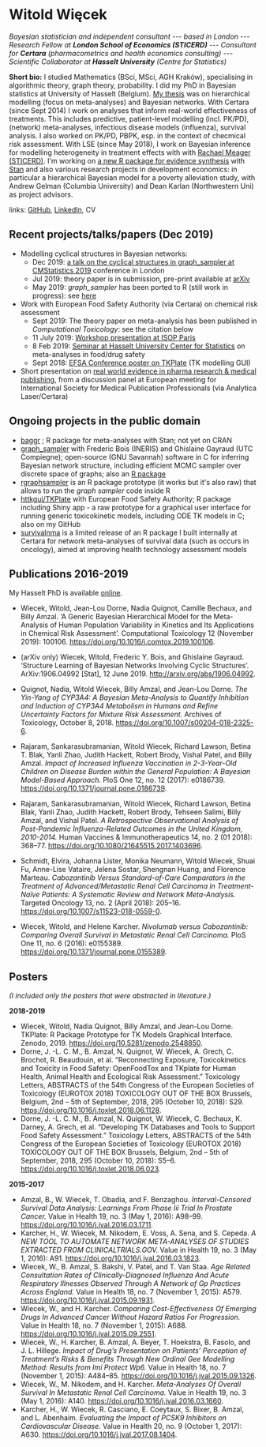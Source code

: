 # Witold Więcek

_Bayesian statistician and independent consultant --- based in London --- Research Fellow at **London School of Economics (STICERD)** --- Consultant for **Certara** (pharmacometrics and health economics consulting) --- Scientific Collaborator at **Hasselt University** (Centre for Statistics)_ 

**Short bio:** I studied Mathematics (BSci, MSci, AGH Kraków), specialising in algorithmic theory, graph theory, probability. I did my PhD in Bayesian statistics at University of Hasselt (Belgium). [My thesis](https://ibiostat.be/publications/phd/witoldwiecek.pdf) was on hierarchical modelling (focus on meta-analyses) and Bayesian networks.
With Certara (since Sept 2014) I work on analyses that inform real-world effectiveness of treatments. This includes predictive, patient-level modelling (incl. PK/PD), (network) meta-analyses, infectious disease models (influenza), survival analysis. I also worked on PK/PD, PBPK, esp. in the context of checmical risk assessment. 
With LSE (since May 2018), I work on Bayesian inference for modelling heterogeneity in treatment effects with with [Rachael Meager (STICERD)](https://sites.google.com/view/rachaelmeager/home). I'm working on [a new R package for evidence synthesis](https://github.com/wwiecek/baggr/) with [Stan](https://mc-stan.org/) and also various research projects in development economics: in particular a hierarchical Bayesian model for a poverty alleviation study, with Andrew Gelman (Columbia University) and Dean Karlan (Northwestern Uni) as project advisors.

links: [GitHub](https://github.com/wwiecek), [LinkedIn](https://www.linkedin.com/in/witold-wiecek-308089126/), CV



## Recent projects/talks/papers (Dec 2019)

* Modelling cyclical structures in Bayesian networks:
    * Dec 2019: [a talk on the cyclical structures in graph_sampler at CMStatistics 2019](https://www.dropbox.com/s/5848p24vy2942ap/ercim_wwiecek_graph_sampler.pdf?dl=1) conference in London
    * Jul 2019: theory paper is in submission, pre-print available at [arXiv](<https://arxiv.org/abs/1906.04992>) 
    * May 2019: *graph_sampler* has been ported to R (still work in progress): see [here](<https://github.com/wwiecek/rgraphsampler>)
* Work with European Food Safety Authority (via Certara) on chemical risk assessment
    + Sept 2019: The theory paper on meta-analysis has been published in _Computational Toxicology_: see the citation below
    + 11 July 2019: [Workshop presentation at ISOP Paris](https://www.dropbox.com/s/i5grx70cmkmb0y0/paris_workshop_11july.pdf?dl=0)
	+ 8 Feb 2019: [Seminar at Hasselt University Center for Statistics](https://www.dropbox.com/s/5pr4p7ct5bxc4c2/hasselt_seminar_8feb.html?dl=1) on meta-analyses in food/drug safety
    + Sept 2018: [EFSA Conference poster on TKPlate](https://drive.google.com/open?id=1aFVlBTc8oDMedJHXg9jj6rh2HpyHUi9D) (TK modelling GUI)
* Short presentation on [real world evidence in pharma research & medical publishing](https://drive.google.com/open?id=1sX87rBcz6UvoWoiEW0of2KaswV2O2BaH), from a discussion panel at European meeting for International Society for Medical Publication Professionals (via Analytica Laser/Certara)



## Ongoing projects in the public domain

* [baggr](https://github.com/wwiecek/baggr) ; R package for meta-analyses with Stan; not yet on CRAN 
* [graph_sampler](http://www.nongnu.org/graphsampler/) with Frederic Bois (INERIS) and Ghislaine Gayraud (UTC Compiegne); open-source (GNU Savannah) software in C for inferring Bayesian network structure, including efficient MCMC sampler over discrete space of graphs; also an [R package](<https://github.com/wwiecek/rgraphsampler>)
* [rgraphsampler](https://github.com/wwiecek/rgraphsampler) is an R package prototype (it works but it's also raw) that allows to run the _graph sampler_ code inside R
* [httkgui/TKPlate](https://zenodo.org/record/2548850) with European Food Safety Authority; R package including Shiny app - a raw prototype for a graphical user interface for running generic toxicokinetic models, including ODE TK models in C; also on my GitHub
* [survivalnma](<https://github.com/certara/survivalnma>) is a limited release of an R package I built internally at Certara for network meta-analyses of survival data (such as occurs in oncology), aimed at improving health technology assessment models



## Publications 2016-2019

My Hasselt PhD is available [online](https://ibiostat.be/publications/phd/witoldwiecek.pdf).

* Wiecek, Witold, Jean-Lou Dorne, Nadia Quignot, Camille Bechaux, and Billy Amzal. ‘A Generic Bayesian Hierarchical Model for the Meta-Analysis of Human Population Variability in Kinetics and Its Applications in Chemical Risk Assessment’. Computational Toxicology 12 (November 2019): 100106. <https://doi.org/10.1016/j.comtox.2019.100106>.
* (arXiv only) Wiecek, Witold, Frederic Y. Bois, and Ghislaine Gayraud. ‘Structure Learning of Bayesian Networks Involving Cyclic Structures’. ArXiv:1906.04992 [Stat], 12 June 2019. <http://arxiv.org/abs/1906.04992>.

* Quignot, Nadia, Witold Wiecek, Billy Amzal, and Jean-Lou Dorne. _The Yin-Yang of CYP3A4: A Bayesian Meta-Analysis to Quantify Inhibition and Induction of CYP3A4 Metabolism in Humans and Refine Uncertainty Factors for Mixture Risk Assessment._ Archives of Toxicology, October 8, 2018. <https://doi.org/10.1007/s00204-018-2325-6>.
* Rajaram, Sankarasubramanian, Witold Wiecek, Richard Lawson, Betina T. Blak, Yanli Zhao, Judith Hackett, Robert Brody, Vishal Patel, and Billy Amzal. _Impact of Increased Influenza Vaccination in 2-3-Year-Old Children on Disease Burden within the General Population: A Bayesian Model-Based Approach._ PloS One 12, no. 12 (2017): e0186739. <https://doi.org/10.1371/journal.pone.0186739>.
* Rajaram, Sankarasubramanian, Witold Wiecek, Richard Lawson, Betina Blak, Yanli Zhao, Judith Hackett, Robert Brody, Tehseen Salimi, Billy Amzal, and Vishal Patel. _A Retrospective Observational Analysis of Post-Pandemic Influenza-Related Outcomes in the United Kingdom, 2010-2014._ Human Vaccines & Immunotherapeutics 14, no. 2 (01 2018): 368–77. <https://doi.org/10.1080/21645515.2017.1403696>.
* Schmidt, Elvira, Johanna Lister, Monika Neumann, Witold Wiecek, Shuai Fu, Anne-Lise Vataire, Jelena Sostar, Shengnan Huang, and Florence Marteau. _Cabozantinib Versus Standard-of-Care Comparators in the Treatment of Advanced/Metastatic Renal Cell Carcinoma in Treatment-Naïve Patients: A Systematic Review and Network Meta-Analysis._ Targeted Oncology 13, no. 2 (April 2018): 205–16. <https://doi.org/10.1007/s11523-018-0559-0>.
* Wiecek, Witold, and Helene Karcher. _Nivolumab versus Cabozantinib: Comparing Overall Survival in Metastatic Renal Cell Carcinoma._ PloS One 11, no. 6 (2016): e0155389. <https://doi.org/10.1371/journal.pone.0155389>.



## Posters

_(I included only the posters that were abstracted in literature.)_

__2018-2019__

* Wiecek, Witold, Nadia Quignot, Billy Amzal, and Jean-Lou Dorne. TKPlate: R Package Prototype for TK Models Graphical Interface. Zenodo, 2019. <https://doi.org/10.5281/zenodo.2548850>.
* Dorne, J. -L. C. M., B. Amzal, N. Quignot, W. Wiecek, A. Grech, C. Brochot, R. Beaudouin, et al. “Reconnecting Exposure, Toxicokinetics and Toxicity in Food Safety: OpenFoodTox and TKplate for Human Health, Animal Health and Ecological Risk Assessment.” Toxicology Letters, ABSTRACTS of the 54th Congress of the European Societies of Toxicology (EUROTOX 2018) TOXICOLOGY OUT OF THE BOX Brussels, Belgium, 2nd – 5th of September, 2018, 295 (October 10, 2018): S29. <https://doi.org/10.1016/j.toxlet.2018.06.1128>.
* Dorne, J. -L. C. M., B. Amzal, N. Quignot, W. Wiecek, C. Bechaux, K. Darney, A. Grech, et al. “Developing TK Databases and Tools to Support Food Safety Assessment.” Toxicology Letters, ABSTRACTS of the 54th Congress of the European Societies of Toxicology (EUROTOX 2018) TOXICOLOGY OUT OF THE BOX Brussels, Belgium, 2nd – 5th of September, 2018, 295 (October 10, 2018): S5–6. <https://doi.org/10.1016/j.toxlet.2018.06.023>.



__2015-2017__

- Amzal, B., W. Wiecek, T. Obadia, and F. Benzaghou. _Interval-Censored Survival Data Analysis: Learnings From Phase Iii Trial In Prostate Cancer._ Value in Health 19, no. 3 (May 1, 2016): A98–99. <https://doi.org/10.1016/j.jval.2016.03.1711>.
- Karcher, H., W. Wiecek, M. Nikodem, E. Voss, A. Sena, and S. Cepeda. _A NEW TOOL TO AUTOMATE NETWORK META-ANALYSES OF STUDIES EXTRACTED FROM CLINICALTRIALS.GOV._ Value in Health 19, no. 3 (May 1, 2016): A91. <https://doi.org/10.1016/j.jval.2016.03.1823>.
- Wiecek, W., B. Amzal, S. Bakshi, V. Patel, and T. Van Staa. _Age Related Consultation Rates of Clinically-Diagnosed Influenza And Acute Respiratory Illnesses Observed Through A Network of Gp Practices Across England._ Value in Health 18, no. 7 (November 1, 2015): A579. <https://doi.org/10.1016/j.jval.2015.09.1931>.
- Wiecek, W., and H. Karcher. _Comparing Cost-Effectiveness Of Emerging Drugs In Advanced Cancer Without Hazard Ratios For Progression._ Value in Health 18, no. 7 (November 1, 2015): A688. <https://doi.org/10.1016/j.jval.2015.09.2551>.
- Wiecek, W., H. Karcher, B. Amzal, A. Beyer, T. Hoekstra, B. Fasolo, and J. L. Hillege. _Impact of Drug’s Presentation on Patients’ Perception of Treatment’s Risks & Benefits Through New Ordinal Gee Modelling Method: Results from Imi Protect Wp6._ Value in Health 18, no. 7 (November 1, 2015): A484–85. <https://doi.org/10.1016/j.jval.2015.09.1326>.
- Wiecek, W., M. Nikodem, and H. Karcher. _Meta-Analyses Of Overall Survival In Metastatic Renal Cell Carcinoma._ Value in Health 19, no. 3 (May 1, 2016): A140. <https://doi.org/10.1016/j.jval.2016.03.1660>.
- Karcher, H., W. Wiecek, R. Casciano, E. Coeytaux, S. Bixer, B. Amzal, and L. Abenhaim. _Evaluating the Impact of PCSK9 Inhibitors on Cardiovascular Disease._ Value in Health 20, no. 9 (October 1, 2017): A630. <https://doi.org/10.1016/j.jval.2017.08.1404>.

